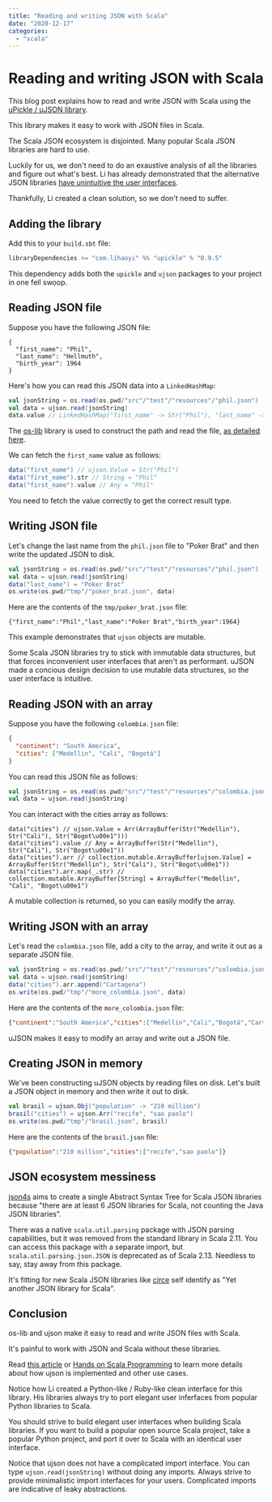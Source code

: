 ```yaml
---
title: "Reading and writing JSON with Scala"
date: "2020-12-17"
categories: 
  - "scala"
---
```


# Reading and writing JSON with Scala

This blog post explains how to read and write JSON with Scala using the [uPickle / uJSON library](https://github.com/lihaoyi/upickle).

This library makes it easy to work with JSON files in Scala.

The Scala JSON ecosystem is disjointed. Many popular Scala JSON libraries are hard to use.

Luckily for us, we don't need to do an exaustive analysis of all the libraries and figure out what's best. Li has already demonstrated that the alternative JSON libraries [have unintuitive the user interfaces](https://www.lihaoyi.com/post/uJsonfastflexibleandintuitiveJSONforScala.html).

Thankfully, Li created a clean solution, so we don't need to suffer.

## Adding the library

Add this to your `build.sbt` file:

```scala
libraryDependencies += "com.lihaoyi" %% "upickle" % "0.9.5"
```

This dependency adds both the `upickle` and `ujson` packages to your project in one fell swoop.

## Reading JSON file

Suppose you have the following JSON file:

```
{
  "first_name": "Phil",
  "last_name": "Hellmuth",
  "birth_year": 1964
}
```

Here's how you can read this JSON data into a `LinkedHashMap`:

```scala
val jsonString = os.read(os.pwd/"src"/"test"/"resources"/"phil.json")
val data = ujson.read(jsonString)
data.value // LinkedHashMap("first_name" -> Str("Phil"), "last_name" -> Str("Hellmuth"), "birth_year" -> Num(1964.0))
```

The [os-lib](https://github.com/lihaoyi/os-lib) library is used to construct the path and read the file, [as detailed here](https://mungingdata.com/scala/filesystem-paths-move-copy-list-delete-folders/).

We can fetch the `first_name` value as follows:

```scala
data("first_name") // ujson.Value = Str("Phil")
data("first_name").str // String = "Phil"
data("first_name").value // Any = "Phil"
```

You need to fetch the value correctly to get the correct result type.

## Writing JSON file

Let's change the last name from the `phil.json` file to "Poker Brat" and then write the updated JSON to disk.

```scala
val jsonString = os.read(os.pwd/"src"/"test"/"resources"/"phil.json")
val data = ujson.read(jsonString)
data("last_name") = "Poker Brat"
os.write(os.pwd/"tmp"/"poker_brat.json", data)
```

Here are the contents of the `tmp/poker_brat.json` file:

```
{"first_name":"Phil","last_name":"Poker Brat","birth_year":1964}
```

This example demonstrates that `ujson` objects are mutable.

Some Scala JSON libraries try to stick with immutable data structures, but that forces inconvenient user interfaces that aren't as performant. uJSON made a concious design decision to use mutable data structures, so the user interface is intuitive.

## Reading JSON with an array

Suppose you have the following `colombia.json` file:

```json
{
  "continent": "South America",
  "cities": ["Medellin", "Cali", "Bogotá"]
}
```

You can read this JSON file as follows:

```scala
val jsonString = os.read(os.pwd/"src"/"test"/"resources"/"colombia.json")
val data = ujson.read(jsonString)
```

You can interact with the cities array as follows:

```
data("cities") // ujson.Value = Arr(ArrayBuffer(Str("Medellin"), Str("Cali"), Str("Bogot\u00e1")))
data("cities").value // Any = ArrayBuffer(Str("Medellin"), Str("Cali"), Str("Bogot\u00e1"))
data("cities").arr // collection.mutable.ArrayBuffer[ujson.Value] = ArrayBuffer(Str("Medellin"), Str("Cali"), Str("Bogot\u00e1"))
data("cities").arr.map(_.str) // collection.mutable.ArrayBuffer[String] = ArrayBuffer("Medellin", "Cali", "Bogot\u00e1")
```

A mutable collection is returned, so you can easily modify the array.

## Writing JSON with an array

Let's read the `colombia.json` file, add a city to the array, and write it out as a separate JSON file.

```scala
val jsonString = os.read(os.pwd/"src"/"test"/"resources"/"colombia.json")
val data = ujson.read(jsonString)
data("cities").arr.append("Cartagena")
os.write(os.pwd/"tmp"/"more_colombia.json", data)
```

Here are the contents of the `more_colombia.json` file:

```json
{"continent":"South America","cities":["Medellin","Cali","Bogotá","Cartagena"]}
```

uJSON makes it easy to modify an array and write out a JSON file.

## Creating JSON in memory

We've been constructing uJSON objects by reading files on disk. Let's built a JSON object in memory and then write it out to disk.

```scala
val brasil = ujson.Obj("population" -> "210 million")
brasil("cities") = ujson.Arr("recife", "sao paolo")
os.write(os.pwd/"tmp"/"brasil.json", brasil)
```

Here are the contents of the `brasil.json` file:

```json
{"population":"210 million","cities":["recife","sao paolo"]}
```

## JSON ecosystem messiness

[json4s](https://github.com/json4s/json4s) aims to create a single Abstract Syntax Tree for Scala JSON libraries because "there are at least 6 JSON libraries for Scala, not counting the Java JSON libraries".

There was a native `scala.util.parsing` package with JSON parsing capabilities, but it was removed from the standard library in Scala 2.11. You can access this package with a separate import, but `scala.util.parsing.json.JSON` is deprecated as of Scala 2.13. Needless to say, stay away from this package.

It's fitting for new Scala JSON libraries like [circe](https://github.com/circe/circe) self identify as "Yet another JSON library for Scala".

## Conclusion

os-lib and ujson make it easy to read and write JSON files with Scala.

It's painful to work with JSON and Scala without these libraries.

Read [this article](https://www.lihaoyi.com/post/HowtoworkwithJSONinScala.html) or [Hands on Scala Programming](https://www.handsonscala.com/) to learn more details about how ujson is implemented and other use cases.

Notice how Li created a Python-like / Ruby-like clean interface for this library. His libraries always try to port elegant user inferfaces from popular Python libraries to Scala.

You should strive to build elegant user interfaces when building Scala libraries. If you want to build a popular open source Scala project, take a popular Python project, and port it over to Scala with an identical user interface.

Notice that ujson does not have a complicated import interface. You can type `ujson.read(jsonString)` without doing any imports. Always strive to provide minimalistic import interfaces for your users. Complicated imports are indicative of leaky abstractions.
